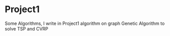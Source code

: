 # Project1
Some Algorithms, I write in Project1
algorithm on graph
Genetic Algorithm to solve TSP and CVRP
